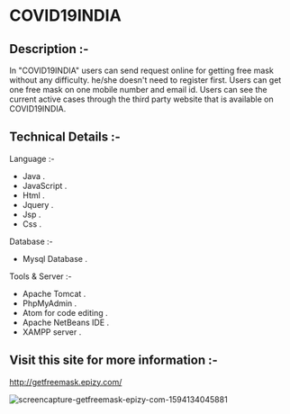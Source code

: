 # COVID19INDIA

## Description :-
In "COVID19INDIA" users can send request online for getting free mask without any difficulty. he/she doesn't need to register first. Users can get one free 
mask on one mobile number and email id. Users can see the current active cases through the third party website that is available on COVID19INDIA.


## Technical Details :-

Language :-  
- Java .
- JavaScript .
- Html . 
- Jquery .
- Jsp .
- Css .

Database :- 
- Mysql Database .

Tools & Server :-
- Apache Tomcat . 
- PhpMyAdmin .
- Atom for code editing .
- Apache NetBeans IDE . 
- XAMPP server . 

## Visit this site for more information :-
http://getfreemask.epizy.com/

![screencapture-getfreemask-epizy-com-1594134045881](https://user-images.githubusercontent.com/32435747/86881248-96fa2b80-c10b-11ea-9da9-1efa8b8bb7ee.png)





